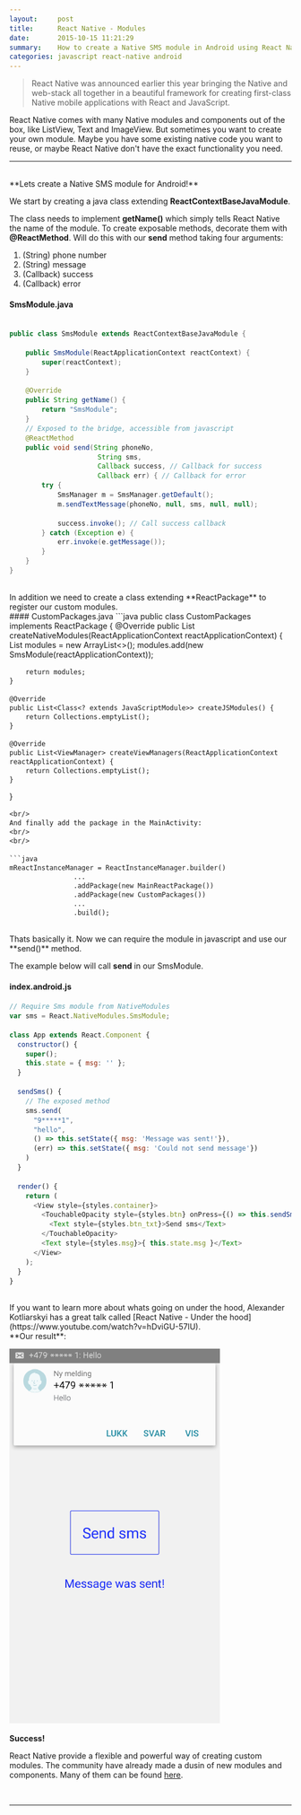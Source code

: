 ```yaml
---
layout:     post
title:      React Native - Modules
date:       2015-10-15 11:21:29
summary:    How to create a Native SMS module in Android using React Native
categories: javascript react-native android
---
```

> React Native was announced earlier this year bringing the Native and web-stack all together in a beautiful framework for creating first-class Native mobile applications with React and JavaScript.

React Native comes with many Native modules and components out of the box, like ListView, Text and ImageView. But sometimes you want to create your own module. Maybe you have some existing native code you want to reuse, or maybe React Native don't have the exact functionality you need.
___
<br/>
**Lets create a Native SMS module for Android!**
<br/>

We start by creating a java class extending **ReactContextBaseJavaModule**.

The class needs to implement **getName()** which simply tells React Native the name of the module.
To create exposable methods, decorate them with **@ReactMethod**. Will do this with our **send** method taking four arguments:

1. (String) phone number
2. (String) message
3. (Callback) success
4. (Callback) error

#### SmsModule.java
```java

public class SmsModule extends ReactContextBaseJavaModule {

    public SmsModule(ReactApplicationContext reactContext) {
        super(reactContext);
    }

    @Override
    public String getName() {
        return "SmsModule";
    }
    // Exposed to the bridge, accessible from javascript
    @ReactMethod
    public void send(String phoneNo, 
                      String sms, 
                      Callback success, // Callback for success 
                      Callback err) { // Callback for error
        try {
            SmsManager m = SmsManager.getDefault();
            m.sendTextMessage(phoneNo, null, sms, null, null);

            success.invoke(); // Call success callback
        } catch (Exception e) {
            err.invoke(e.getMessage());
        }
    }
}

```
<br/>
In addition we need to create a class extending **ReactPackage** to register our custom modules.
<br/>
#### CustomPackages.java
```java
public class CustomPackages implements ReactPackage {
    @Override
    public List<NativeModule> createNativeModules(ReactApplicationContext reactApplicationContext) {
        List<NativeModule> modules = new ArrayList<>();
        modules.add(new SmsModule(reactApplicationContext));

        return modules;
    }

    @Override
    public List<Class<? extends JavaScriptModule>> createJSModules() {
        return Collections.emptyList();
    }

    @Override
    public List<ViewManager> createViewManagers(ReactApplicationContext reactApplicationContext) {
        return Collections.emptyList();
    }
}

```
<br/>
And finally add the package in the MainActivity:
<br/>
<br/>

```java
mReactInstanceManager = ReactInstanceManager.builder()
                ...
                .addPackage(new MainReactPackage())
                .addPackage(new CustomPackages())
                ...
                .build();
```
<br/>
Thats basically it. Now we can require the module in javascript and use our **send()** method.

The example below will call **send** in our SmsModule.


#### index.android.js

```javascript
// Require Sms module from NativeModules
var sms = React.NativeModules.SmsModule;

class App extends React.Component {
  constructor() {
    super();
    this.state = { msg: '' };
  }
  
  sendSms() {
    // The exposed method
    sms.send(
      "9*****1",
      "hello",
      () => this.setState({ msg: 'Message was sent!'}),
      (err) => this.setState({ msg: 'Could not send message'})
    )
  }

  render() {
    return (
      <View style={styles.container}>
        <TouchableOpacity style={styles.btn} onPress={() => this.sendSms()}>
          <Text style={styles.btn_txt}>Send sms</Text>
        </TouchableOpacity>
        <Text style={styles.msg}>{ this.state.msg }</Text>
      </View>
    );
  }
}


```
<br/>
If you want to learn more about whats going on under the hood, Alexander Kotliarskyi has a great talk called [React Native - Under the hood](https://www.youtube.com/watch?v=hDviGU-57lU).

<br/>
**Our result**:

![Sms module - Andorid](/images/react_native_sms_module.png)

**Success!**


React Native provide a flexible and powerful way of creating custom modules. The community have already made a dusin of new modules and components. Many of them can be found [here](https://react.parts/native).

<br/>

---


